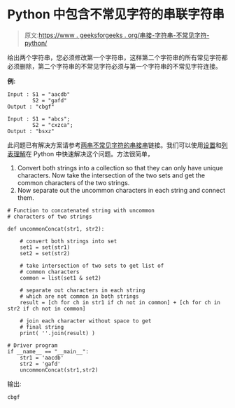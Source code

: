 # Python 中包含不常见字符的串联字符串

> 原文:[https://www . geeksforgeeks . org/串接-字符串-不常见字符-python/](https://www.geeksforgeeks.org/concatenated-string-uncommon-characters-python/)

给出两个字符串，您必须修改第一个字符串，这样第二个字符串的所有常见字符都必须删除，第二个字符串的不常见字符必须与第一个字符串的不常见字符连接。

**例:**

```
Input : S1 = "aacdb"
        S2 = "gafd"
Output : "cbgf"

Input : S1 = "abcs";
        S2 = "cxzca";
Output : "bsxz"

```

此问题已有解决方案请参考[两串不常见字符的串接串](https://www.geeksforgeeks.org/concatenated-string-uncommon-characters-two-strings/)链接。我们可以使用[设置](https://www.geeksforgeeks.org/sets-in-python/)和[列表理解](https://www.geeksforgeeks.org/python-list-comprehension-and-slicing/)在 Python 中快速解决这个问题。方法很简单，

1.  Convert both strings into a collection so that they can only have unique characters. Now take the intersection of the two sets and get the common characters of the two strings.
2.  Now separate out the uncommon characters in each string and connect them.

```
# Function to concatenated string with uncommon 
# characters of two strings 

def uncommonConcat(str1, str2): 

    # convert both strings into set 
    set1 = set(str1) 
    set2 = set(str2) 

    # take intersection of two sets to get list of 
    # common characters 
    common = list(set1 & set2) 

    # separate out characters in each string 
    # which are not common in both strings 
    result = [ch for ch in str1 if ch not in common] + [ch for ch in str2 if ch not in common] 

    # join each character without space to get 
    # final string 
    print( ''.join(result) )

# Driver program 
if __name__ == "__main__": 
    str1 = 'aacdb'
    str2 = 'gafd'
    uncommonConcat(str1,str2) 
```

输出:

```
cbgf

```